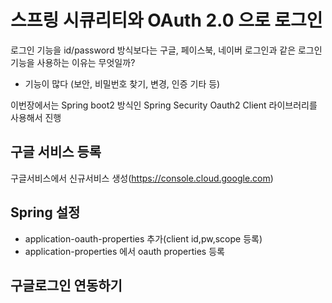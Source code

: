 # 스프링 시큐리티와 OAuth 2.0 으로 로그인 

로그인 기능을 id/password 방식보다는 구글, 페이스북, 네이버 로그인과 같은 로그인 기능을 사용하는 이유는 무엇일까?  
- 기능이 많다 (보안, 비밀번호 찾기, 변경, 인증 기타 등)
  
이번장에서는 Spring boot2 방식인 Spring Security Oauth2 Client 라이브러리를 사용해서 진행

구글 서비스 등록
------------
구글서비스에서 신규서비스 생성(https://console.cloud.google.com)

Spring 설정
---------
- application-oauth-properties 추가(client id,pw,scope 등록)
- application-properties 에서 oauth properties 등록

구글로그인 연동하기
-------

